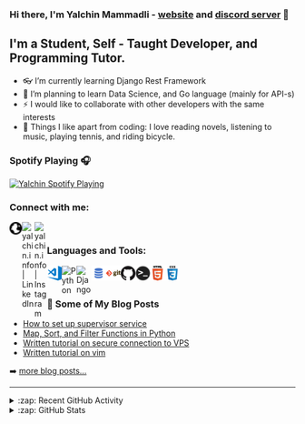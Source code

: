 ### Hi there, I'm Yalchin Mammadli - [website] and [discord server] 👋




## I'm a Student, Self - Taught Developer, and Programming Tutor.

- 👓 I’m currently learning Django Rest Framework
- 🔎 I’m planning to learn Data Science, and Go language (mainly for API-s)
- ⚡ I would like to collaborate with other developers with the same interests
- 💜 Things I like apart from coding: I love reading novels, listening to music, playing tennis, and riding bicycle.

### Spotify Playing 🎧

[<img src="https://now-playing-codestackr.vercel.app/api/spotify-playing" alt="Yalchin Spotify Playing" width="350" />](https://open.spotify.com/user/rxr4bswu4fk92jfwm5kzc5ji3)

### Connect with me:

[<img align="left" alt="yalchin.info" width="22px" src="https://raw.githubusercontent.com/iconic/open-iconic/master/svg/globe.svg" />][website]
[<img align="left" alt="yalchin.info | LinkedIn" width="22px" src="https://cdn.jsdelivr.net/npm/simple-icons@v3/icons/linkedin.svg" />][linkedin]
[<img align="left" alt="yalchin.info | Instagram" width="22px" src="https://cdn.jsdelivr.net/npm/simple-icons@v3/icons/instagram.svg" />][instagram]

<br />

### Languages and Tools:

<img align="left" alt="Visual Studio Code" width="26px" src="https://raw.githubusercontent.com/github/explore/80688e429a7d4ef2fca1e82350fe8e3517d3494d/topics/visual-studio-code/visual-studio-code.png" />
<img align="left" alt="Python" width="26px" src="https://cdn.jsdelivr.net/npm/programming-languages-logos/src/python/python.png" />
<img align="left" alt="Django" width="26px" src="https://icon-library.com/images/django-icon/django-icon-0.jpg" />
<img align="left" alt="SQL" width="26px" src="https://raw.githubusercontent.com/github/explore/80688e429a7d4ef2fca1e82350fe8e3517d3494d/topics/sql/sql.png" />
<img align="left" alt="Git" width="26px" src="https://raw.githubusercontent.com/github/explore/80688e429a7d4ef2fca1e82350fe8e3517d3494d/topics/git/git.png" />
<img align="left" alt="GitHub" width="26px" src="https://raw.githubusercontent.com/github/explore/78df643247d429f6cc873026c0622819ad797942/topics/github/github.png" />
<img align="left" alt="Terminal" width="26px" src="https://raw.githubusercontent.com/github/explore/80688e429a7d4ef2fca1e82350fe8e3517d3494d/topics/terminal/terminal.png" /> 
<img align="left" alt="HTML5" width="26px" src="https://raw.githubusercontent.com/github/explore/80688e429a7d4ef2fca1e82350fe8e3517d3494d/topics/html/html.png" />
<img align="left" alt="CSS3" width="26px" src="https://raw.githubusercontent.com/github/explore/80688e429a7d4ef2fca1e82350fe8e3517d3494d/topics/css/css.png" /><br><br>

### 📕 Some of My Blog Posts

- [How to set up supervisor service](https://yalchin.info/blog/how-to-set-up-supervisor-service/)
- [Map, Sort, and Filter Functions in Python](https://yalchin.info/blog/map-sort-and-filter-functions-in-python/)
- [Written tutorial on secure connection to VPS](https://yalchin.info/blog/written-tutorial-on-secure-connection-to-vps/)
- [Written tutorial on vim](https://yalchin.info/blog/written-tutorial-on-vim/)
<!-- BLOG-POST-LIST:END -->

➡️ [more blog posts...](https://yalchin.info/blog)

---

<details>
  <summary>:zap: Recent GitHub Activity</summary>
  
<!--START_SECTION:activity-->
1. ❗️ Opened issue [#6366](https://github.com/VSCodeVim/Vim/issues/6366) in [VSCodeVim/Vim](https://github.com/VSCodeVim/Vim)
2. ❗️ Closed issue [#2](https://github.com/Sevil2005/PragmatechPythonProject/issues/2) in [Sevil2005/PragmatechPythonProject](https://github.com/Sevil2005/PragmatechPythonProject)
3. ❗️ Closed issue [#3](https://github.com/Sevil2005/PragmatechPythonProject/issues/3) in [Sevil2005/PragmatechPythonProject](https://github.com/Sevil2005/PragmatechPythonProject)
4. ❗️ Closed issue [#2](https://github.com/ZaurHasanov04/PragmatechPythonProject/issues/2) in [ZaurHasanov04/PragmatechPythonProject](https://github.com/ZaurHasanov04/PragmatechPythonProject)
5. ❗️ Closed issue [#3](https://github.com/ZaurHasanov04/PragmatechPythonProject/issues/3) in [ZaurHasanov04/PragmatechPythonProject](https://github.com/ZaurHasanov04/PragmatechPythonProject)
<!--END_SECTION:activity-->

</details>

<details>
  <summary>:zap: GitHub Stats</summary>

  <img align="left" alt="Yalchin's GitHub Stats" src="https://github-readme-stats.codestackr.vercel.app/api?username=Yalchin403&show_icons=true&hide_border=true" />

</details>

[website]: https://yalchin.info
[discord server]: https://discord.gg/ayeGrsaSG2
[instagram]: https://www.instagram.com/yalchin_mammadli/
[linkedin]: https://www.linkedin.com/in/yalchin-mammadli-42b30318a
[facebook]: https://facebook.com/YalchinMammadli